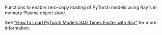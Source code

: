 <!-- Package description for PyPI -->

Functions to enable zero-copy loading of PyTorch models using Ray's
in memory Plasma object store.

See ["How to Load PyTorch Models 340 Times Faster
with
Ray"](https://medium.com/ibm-data-ai/how-to-load-pytorch-models-340-times-faster-with-ray-8be751a6944c)
for more information.

